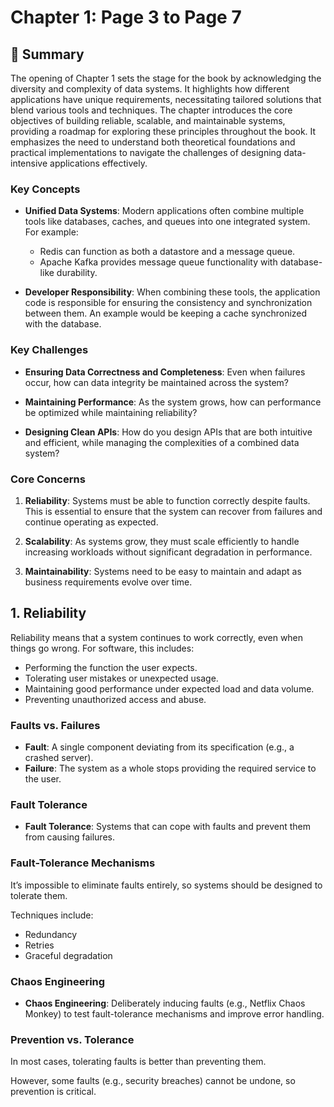 # Chapter 1: Page 3 to Page 7
## 📖 Summary
The opening of Chapter 1 sets the stage for the book by acknowledging the diversity and complexity of data systems. It highlights how different applications have unique requirements, necessitating tailored solutions that blend various tools and techniques. The chapter introduces the core objectives of building reliable, scalable, and maintainable systems, providing a roadmap for exploring these principles throughout the book. It emphasizes the need to understand both theoretical foundations and practical implementations to navigate the challenges of designing data-intensive applications effectively.

### Key Concepts

- **Unified Data Systems**: Modern applications often combine multiple tools like databases, caches, and queues into one integrated system. For example:
  - Redis can function as both a datastore and a message queue.
  - Apache Kafka provides message queue functionality with database-like durability.
  
- **Developer Responsibility**: When combining these tools, the application code is responsible for ensuring the consistency and synchronization between them. An example would be keeping a cache synchronized with the database.

### Key Challenges

- **Ensuring Data Correctness and Completeness**: Even when failures occur, how can data integrity be maintained across the system?
  
- **Maintaining Performance**: As the system grows, how can performance be optimized while maintaining reliability?

- **Designing Clean APIs**: How do you design APIs that are both intuitive and efficient, while managing the complexities of a combined data system?

### Core Concerns

1. **Reliability**: Systems must be able to function correctly despite faults. This is essential to ensure that the system can recover from failures and continue operating as expected.
  
2. **Scalability**: As systems grow, they must scale efficiently to handle increasing workloads without significant degradation in performance.

3. **Maintainability**: Systems need to be easy to maintain and adapt as business requirements evolve over time.

## 1. Reliability

Reliability means that a system continues to work correctly, even when things go wrong. For software, this includes:

- Performing the function the user expects.
- Tolerating user mistakes or unexpected usage.
- Maintaining good performance under expected load and data volume.
- Preventing unauthorized access and abuse.

### Faults vs. Failures

- **Fault**: A single component deviating from its specification (e.g., a crashed server).
- **Failure**: The system as a whole stops providing the required service to the user.

### Fault Tolerance

- **Fault Tolerance**: Systems that can cope with faults and prevent them from causing failures.

### Fault-Tolerance Mechanisms

It’s impossible to eliminate faults entirely, so systems should be designed to tolerate them.

Techniques include:
- Redundancy
- Retries
- Graceful degradation

### Chaos Engineering

- **Chaos Engineering**: Deliberately inducing faults (e.g., Netflix Chaos Monkey) to test fault-tolerance mechanisms and improve error handling.

### Prevention vs. Tolerance

In most cases, tolerating faults is better than preventing them. 

However, some faults (e.g., security breaches) cannot be undone, so prevention is critical.